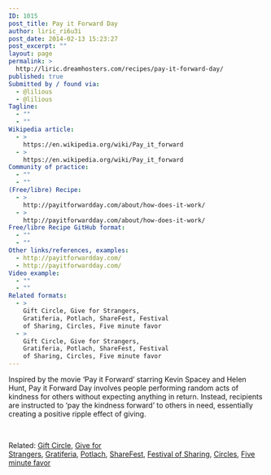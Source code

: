 ```yaml
---
ID: 1015
post_title: Pay it Forward Day
author: liric_ri6u3i
post_date: 2014-02-13 15:23:27
post_excerpt: ""
layout: page
permalink: >
  http://liric.dreamhosters.com/recipes/pay-it-forward-day/
published: true
Submitted by / found via:
  - @lilious
  - @lilious
Tagline:
  - ""
  - ""
Wikipedia article:
  - >
    https://en.wikipedia.org/wiki/Pay_it_forward
  - >
    https://en.wikipedia.org/wiki/Pay_it_forward
Community of practice:
  - ""
  - ""
(Free/libre) Recipe:
  - >
    http://payitforwardday.com/about/how-does-it-work/
  - >
    http://payitforwardday.com/about/how-does-it-work/
Free/libre Recipe GitHub format:
  - ""
  - ""
Other links/references, examples:
  - http://payitforwardday.com/
  - http://payitforwardday.com/
Video example:
  - ""
  - ""
Related formats:
  - >
    Gift Circle, Give for Strangers,
    Gratiferia, Potlach, ShareFest, Festival
    of Sharing, Circles, Five minute favor
  - >
    Gift Circle, Give for Strangers,
    Gratiferia, Potlach, ShareFest, Festival
    of Sharing, Circles, Five minute favor
---
```

Inspired by the movie ‘Pay it Forward’ starring Kevin Spacey and Helen Hunt, Pay it Forward Day involves people performing random acts of kindness for others without expecting anything in return. Instead, recipients are instructed to ‘pay the kindness forward’ to others in need, essentially creating a positive ripple effect of giving.

&nbsp;

Related: <a title="Gift Circle" href="http://www.co-creative-recipes.cc/recipes/gift-circle/">Gift Circle</a>, <a href="http://www.co-creative-recipes.cc/recipes/gives-for-strangers/">Give for Strangers</a>, <a title="Gratiferia / Really Really Free Market" href="http://www.co-creative-recipes.cc/recipes/gratiferia-really-really-free-market/">Gratiferia</a>, <a href="http://www.co-creative-recipes.cc/recipes/potlach/">Potlach</a>, <a title="ShareFest" href="http://www.co-creative-recipes.cc/recipes/sharefest/">ShareFest</a>, <a title="ShareFest" href="http://www.co-creative-recipes.cc/recipes/sharefest/">Festival of Sharing</a>, <a title="Circle" href="http://www.co-creative-recipes.cc/recipes/circle/">Circles</a>, <a title="Five minute favor" href="http://www.co-creative-recipes.cc/recipes/five-minute-favor/">Five minute favor</a>